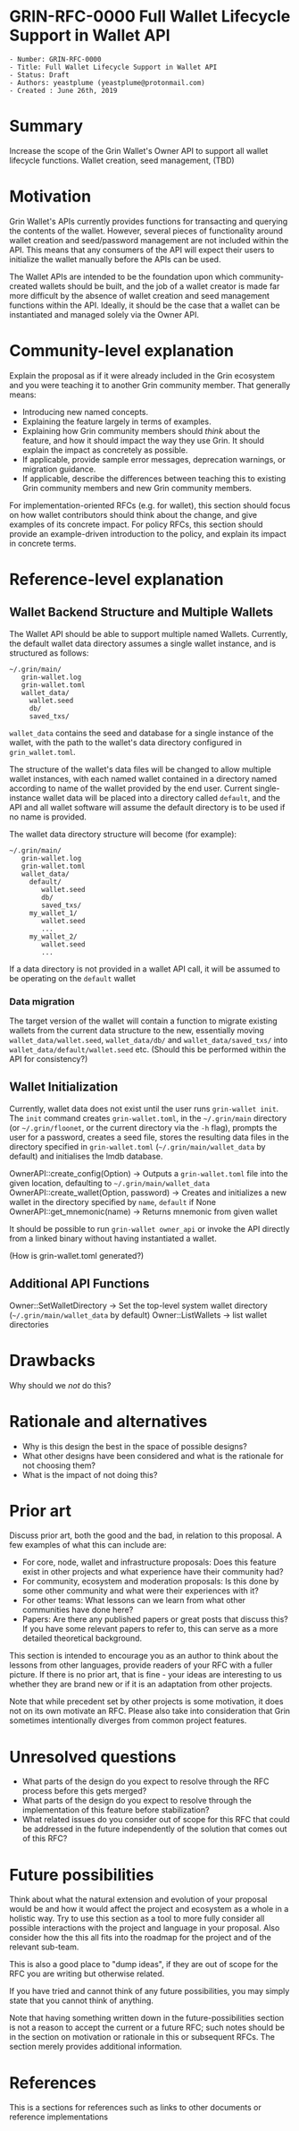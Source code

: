 # GRIN-RFC-0000 Full Wallet Lifecycle Support in Wallet API

```
- Number: GRIN-RFC-0000
- Title: Full Wallet Lifecycle Support in Wallet API
- Status: Draft
- Authors: yeastplume (yeastplume@protonmail.com)
- Created : June 26th, 2019
```

# Summary
[summary]: #summary

Increase the scope of the Grin Wallet's Owner API to support all wallet lifecycle functions. Wallet creation, seed management, (TBD)

# Motivation
[motivation]: #motivation

Grin Wallet's APIs currently provides functions for transacting and querying the contents of the wallet. However, several pieces of functionality
around wallet creation and seed/password management are not included within the API. This means that any consumers of the API will expect their users
to initialize the wallet manually before the APIs can be used.

The Wallet APIs are intended to be the foundation upon which community-created wallets should be built, and the job of a wallet creator is made far
more difficult by the absence of wallet creation and seed management functions within the API. Ideally, it should be the case that a wallet can
be instantiated and managed solely via the Owner API.

# Community-level explanation
[community-level-explanation]: #community-level-explanation

Explain the proposal as if it were already included in the Grin ecosystem and you were teaching it to another Grin community member. That generally means:

- Introducing new named concepts.
- Explaining the feature largely in terms of examples.
- Explaining how Grin community members should *think* about the feature, and how it should impact the way they use Grin. It should explain the impact as concretely as possible.
- If applicable, provide sample error messages, deprecation warnings, or migration guidance.
- If applicable, describe the differences between teaching this to existing Grin community members and new Grin community members.

For implementation-oriented RFCs (e.g. for wallet), this section should focus on how wallet contributors should think about the change, and give examples of its concrete impact. For policy RFCs, this section should provide an example-driven introduction to the policy, and explain its impact in concrete terms.

# Reference-level explanation
[reference-level-explanation]: #reference-level-explanation

## Wallet Backend Structure and Multiple Wallets

The Wallet API should be able to support multiple named Wallets. Currently, the default wallet data directory assumes a single wallet instance, and
is structured as follows:

```
~/.grin/main/
   grin-wallet.log
   grin-wallet.toml
   wallet_data/
     wallet.seed
     db/
     saved_txs/
```

`wallet_data` contains the seed and database for a single instance of the wallet, with the path to the wallet's data directory configured in
`grin_wallet.toml`.

The structure of the wallet's data files will be changed to allow multiple wallet instances, with each named wallet contained in a directory
named according to name of the wallet provided by the end user. Current single-instance wallet data will be placed into a directory called
`default`, and the API and all wallet software will assume the default directory is to be used if no name is provided.

The wallet data directory structure will become (for example):

```
~/.grin/main/
   grin-wallet.log
   grin-wallet.toml
   wallet_data/
     default/
        wallet.seed
        db/
        saved_txs/
     my_wallet_1/
        wallet.seed
        ...
     my_wallet_2/
        wallet.seed
        ...
```

If a data directory is not provided in a wallet API call, it will be assumed to be operating on the `default` wallet

### Data migration

The target version of the wallet will contain a function to migrate existing wallets from the current data structure to the new,
essentially moving `wallet_data/wallet.seed`, `wallet_data/db/` and `wallet_data/saved_txs/` into `wallet_data/default/wallet.seed` etc.
(Should this be performed within the API for consistency?)

## Wallet Initialization

Currently, wallet data does not exist until the user runs `grin-wallet init`. The `init` command creates `grin-wallet.toml`,
in the `~/.grin/main` directory (or `~/.grin/floonet`, or the current directory via the `-h` flag), prompts the user for a password,
creates a seed file, stores the resulting data files in the directory specified in `grin-wallet.toml` (`~/.grin/main/wallet_data` by default)
and initialises the lmdb database.

OwnerAPI::create_config(Option<DataDirectory>) -> Outputs a `grin-wallet.toml` file into the given location, defaulting to `~/.grin/main/wallet_data`
OwnerAPI::create_wallet(Option<name>, password) -> Creates and initializes a new wallet in the directory specified by `name`, `default` if None
OwnerAPI::get_mnemonic(name) -> Returns mnemonic from given wallet

It should be possible to run `grin-wallet owner_api` or invoke the API directly from a linked binary without having instantiated a wallet.


(How is grin-wallet.toml generated?)

## Additional API Functions

Owner::SetWalletDirectory -> Set the top-level system wallet directory (`~/.grin/main/wallet_data` by default)
Owner::ListWallets -> list wallet directories

# Drawbacks
[drawbacks]: #drawbacks

Why should we *not* do this?

# Rationale and alternatives
[rationale-and-alternatives]: #rationale-and-alternatives

- Why is this design the best in the space of possible designs?
- What other designs have been considered and what is the rationale for not choosing them?
- What is the impact of not doing this?

# Prior art
[prior-art]: #prior-art

Discuss prior art, both the good and the bad, in relation to this proposal.
A few examples of what this can include are:

- For core, node, wallet and infrastructure proposals: Does this feature exist in other projects and what experience have their community had?
- For community, ecosystem and moderation proposals: Is this done by some other community and what were their experiences with it?
- For other teams: What lessons can we learn from what other communities have done here?
- Papers: Are there any published papers or great posts that discuss this? If you have some relevant papers to refer to, this can serve as a more detailed theoretical background.

This section is intended to encourage you as an author to think about the lessons from other languages, provide readers of your RFC with a fuller picture.
If there is no prior art, that is fine - your ideas are interesting to us whether they are brand new or if it is an adaptation from other projects.

Note that while precedent set by other projects is some motivation, it does not on its own motivate an RFC.
Please also take into consideration that Grin sometimes intentionally diverges from common project features.

# Unresolved questions
[unresolved-questions]: #unresolved-questions

- What parts of the design do you expect to resolve through the RFC process before this gets merged?
- What parts of the design do you expect to resolve through the implementation of this feature before stabilization?
- What related issues do you consider out of scope for this RFC that could be addressed in the future independently of the solution that comes out of this RFC?

# Future possibilities
[future-possibilities]: #future-possibilities

Think about what the natural extension and evolution of your proposal would
be and how it would affect the project and ecosystem as a whole in a holistic
way. Try to use this section as a tool to more fully consider all possible
interactions with the project and language in your proposal.
Also consider how the this all fits into the roadmap for the project
and of the relevant sub-team.

This is also a good place to "dump ideas", if they are out of scope for the
RFC you are writing but otherwise related.

If you have tried and cannot think of any future possibilities,
you may simply state that you cannot think of anything.

Note that having something written down in the future-possibilities section
is not a reason to accept the current or a future RFC; such notes should be
in the section on motivation or rationale in this or subsequent RFCs.
The section merely provides additional information.

# References
[references]: #references

This is a sections for references such as links to other documents or reference implementations

